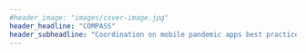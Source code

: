 ```yaml
---
#header_image: "images/cover-image.jpg"
header_headline: "COMPASS"
header_subheadline: "Coordination on mobile pandemic apps best practice and solution sharing"
---
```

